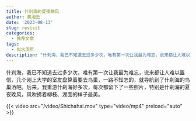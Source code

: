 ```yaml
---
title: 什刹海的夏夜晚风
author: 黄湘云
date: '2023-08-13'
slug: revisit
categories:
  - 推荐文章
tags: 
  - 似水流年
description: "什刹海，我已不知道去过多少次，唯有第一次让我最为难忘，说来都让人难以置信，几个刚上大学的室友盘算着要去鸟巢，一路不知怎的，就导航到了什刹海的鸟巢酒吧。后来，我重游什刹海好多次，每次都留下了一些照片，特别是什刹海的夏夜晚风，风吹拂着柳枝、湖面的样子最美。"
---
```


什刹海，我已不知道去过多少次，唯有第一次让我最为难忘，说来都让人难以置信，几个刚上大学的室友盘算着要去鸟巢，一路不知怎的，就导航到了什刹海的鸟巢酒吧。后来，我重游什刹海好多次，每次都留下了一些照片，特别是什刹海的夏夜晚风，风吹拂着柳枝、湖面的样子最美。

{{< video src="/video/Shichahai.mov" type="video/mp4" preload="auto" >}}

